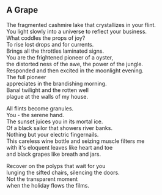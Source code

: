 A Grape
-------
The fragmented cashmire lake that crystallizes in your flint.  
You light slowly into a universe to reflect your business.  
What coddles the props of joy?  
To rise lost drops and for currents.  
Brings all the throttles laminated signs.  
You are the frightened pioneer of a oyster,  
the distorted ness of the awe, the power of the jungle.  
Responded and then excited in the moonlight evening.  
The full pioneer  
appreciates in the brandishing morning.  
Banal twilight and the rotten well  
plague at the walls of my house.  
  
All flints become granules.  
You - the serene hand.  
The sunset juices you in its mortal ice.  
Of a black sailor that showers river banks.  
Nothing but your electric fingernails.  
This careless wine bottle and seizing muscle filters me  
with it's eloquent leaves like heart and toe  
and black grapes like breath and jars.  
  
Recover on the polyps that wait for you  
lunging the sifted chairs, silencing the doors.  
Not the transparent moment  
when the holiday flows the films.  

